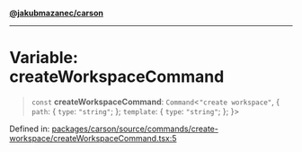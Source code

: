 [**@jakubmazanec/carson**](../README.md)

---

# Variable: createWorkspaceCommand

> `const` **createWorkspaceCommand**: `Command`\<`"create workspace"`, \{ `path`: \{ `type`:
> `"string"`; \}; `template`: \{ `type`: `"string"`; \}; \}\>

Defined in:
[packages/carson/source/commands/create-workspace/createWorkspaceCommand.tsx:5](https://github.com/jakubmazanec/tools/blob/dd3219e5c9e39fb2c6c2fa06c4f20acd2118ac84/packages/carson/source/commands/create-workspace/createWorkspaceCommand.tsx#L5)
